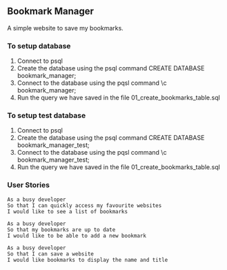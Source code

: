 ## Bookmark Manager

A simple website to save my bookmarks.

### To setup database
1. Connect to psql
2. Create the database using the psql command CREATE DATABASE bookmark_manager;
3. Connect to the database using the pqsl command \c bookmark_manager;
4. Run the query we have saved in the file 01_create_bookmarks_table.sql

### To setup test database
1. Connect to psql
2. Create the database using the psql command CREATE DATABASE bookmark_manager_test;
3. Connect to the database using the pqsl command \c bookmark_manager_test;
4. Run the query we have saved in the file 01_create_bookmarks_table.sql

### User Stories

```
As a busy developer
So that I can quickly access my favourite websites
I would like to see a list of bookmarks

As a busy developer
So that my bookmarks are up to date
I would like to be able to add a new bookmark

As a busy developer
So that I can save a website
I would like bookmarks to display the name and title
```
